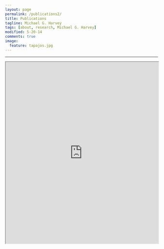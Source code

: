 ```yaml
---
layout: page
permalink: /publications2/
title: Publications
tagline: Michael G. Harvey
tags: [about, research, Michael G. Harvey]
modified: 5-20-14
comments: true
image:
  feature: tapajos.jpg
---
```


***

<iframe src="https://impactstory.org/embed/MichaelHarvey" width="100%" height="600"></iframe>